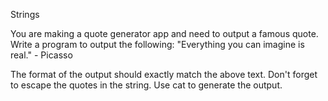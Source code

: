 Strings


You are making a quote generator app and need to output a famous quote.
Write a program to output the following:
"Everything you can imagine is real." - Picasso

The format of the output should exactly match the above text.
Don't forget to escape the quotes in the string.
Use cat to generate the output.
